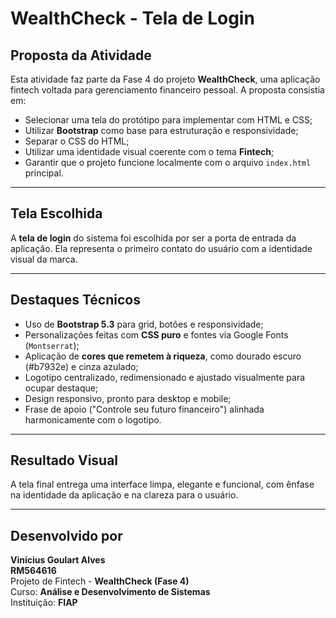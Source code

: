 # WealthCheck - Tela de Login

## Proposta da Atividade

Esta atividade faz parte da Fase 4 do projeto **WealthCheck**, uma aplicação fintech voltada para gerenciamento financeiro pessoal. A proposta consistia em:

- Selecionar uma tela do protótipo para implementar com HTML e CSS;
- Utilizar **Bootstrap** como base para estruturação e responsividade;
- Separar o CSS do HTML;
- Utilizar uma identidade visual coerente com o tema **Fintech**;
- Garantir que o projeto funcione localmente com o arquivo `index.html` principal.

---

## Tela Escolhida

A **tela de login** do sistema foi escolhida por ser a porta de entrada da aplicação. Ela representa o primeiro contato do usuário com a identidade visual da marca.

---

## Destaques Técnicos

- Uso de **Bootstrap 5.3** para grid, botões e responsividade;
- Personalizações feitas com **CSS puro** e fontes via Google Fonts (`Montserrat`);
- Aplicação de **cores que remetem à riqueza**, como dourado escuro (#b7932e) e cinza azulado;
- Logotipo centralizado, redimensionado e ajustado visualmente para ocupar destaque;
- Design responsivo, pronto para desktop e mobile;
- Frase de apoio ("Controle seu futuro financeiro") alinhada harmonicamente com o logotipo.

---

## Resultado Visual

A tela final entrega uma interface limpa, elegante e funcional, com ênfase na identidade da aplicação e na clareza para o usuário.

---

## Desenvolvido por

**Vinícius Goulart Alves**  
**RM564616**  
Projeto de Fintech - **WealthCheck (Fase 4)**  
Curso: **Análise e Desenvolvimento de Sistemas**  
Instituição: **FIAP**







